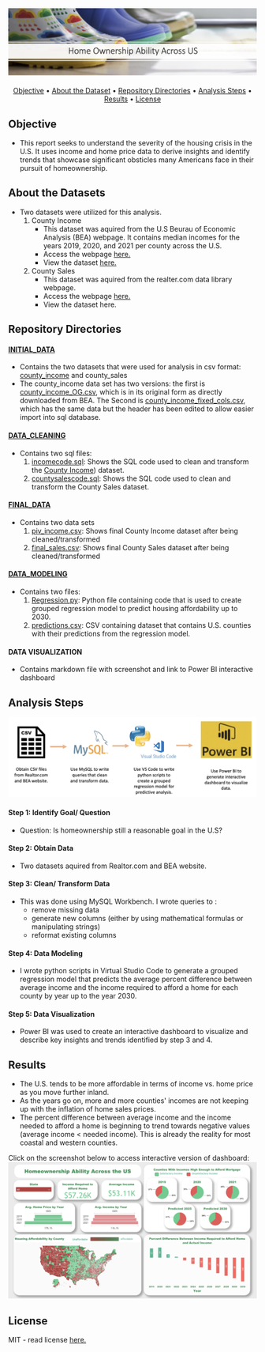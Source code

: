![Header_Icon][Header_icon]
---
<p align="center">
  <a href="#Objective">Objective</a> •
  <a href="#About the Dataset">About the Dataset</a> •
  <a href="#Repository Directories">Repository Directories</a> •
  <a href="#Analysis Steps">Analysis Steps</a> •
  <a href="#Results">Results</a> •
  <a href="#License">License</a>
</p>

## Objective
- This report seeks to understand the severity of the housing crisis in the U.S. It uses income and home price data to derive insights and identify trends that showcase significant obsticles many Americans face in their pursuit of homeownership.

## About the Datasets
- Two datasets were utilized for this analysis.
    1. County Income
       - This dataset was aquired from the U.S Beurau of Economic Analysis (BEA) webpage. It contains median incomes for the years 2019, 2020, and 2021 per county across the U.S.
       - Access the webpage [here.](income_data_link)
       - View the dataset [here.](income_fixed)
    3. County Sales
       - This dataset was aquired from the realter.com data library webpage.
       - Access the webpage [here.](sales_data_link)
       - View the dataset here.
    
## Repository Directories

#### [INITIAL_DATA](Initial_data)
- Contains the two datasets that were used for analysis in csv format: [county_income](income.fixed) and county_sales
- The county_income data set has two versions: the first is [county_income_OG.csv](income.OG), which is in its original form as directly downloaded from BEA. The Second is [county_income_fixed_cols.csv](income_fixed), which has the same data but the header has been edited to allow easier import into sql database.
  
#### [DATA_CLEANING](DATA_CLEANING)
- Contains two sql files:
  1. [incomecode.sql](incomecode): Shows the SQL code used to clean and transform the [County Income](income_fixed)) dataset.
  2. [countysalescode.sql](salescode): Shows the SQL code used to clean and transform the County Sales dataset.
 
#### [FINAL_DATA](final_data)
  - Contains two data sets
    1. [piv_income.csv](piv_income): Shows final County Income dataset after being cleaned/transformed
    2. [final_sales.csv](final_csv): Shows final County Sales dataset after being cleaned/transformed
   
#### [DATA_MODELING](DATA_MODELING)
  - Contains two files:
    1. [Regression.py](regression): Python file containing code that is used to create grouped regression model to predict housing affordability up to 2030.
    2. [predictions.csv](predictions): CSV containing dataset that contains U.S. counties with their predictions from the regression model.

#### DATA VISUALIZATION
  - Contains markdown file with screenshot and link to Power BI interactive dashboard


## Analysis Steps
![Proj_steps][proj_steps]

#### Step 1: Identify Goal/ Question
  - Question: Is homeownership still a reasonable goal in the U.S?

#### Step 2: Obtain Data
  - Two datasets aquired from Realtor.com and BEA website.

#### Step 3: Clean/ Transform Data
  - This was done using MySQL Workbench. I wrote queries to :
    - remove missing data
    - generate new columns (either by using mathematical formulas or manipulating strings)
    - reformat existing columns

#### Step 4: Data Modeling
  - I wrote python scripts in Virtual Studio Code to generate a grouped regression model that predicts the average percent difference between average income and the income required to afford a home for each county by year up to the year 2030.

#### Step 5: Data Visualization
  - Power BI was used to create an interactive dashboard to visualize and describe key insights and trends identified by step 3 and 4.


## Results
- The U.S. tends to be more affordable in terms of income vs. home price as you move further inland.
- As the years go on, more and more counties' incomes are not keeping up with the inflation of home sales prices.
- The percent difference between average income and the income needed to afford a home is beginning to trend towards negative values (average income < needed income). This is already the reality for most coastal and western counties.

Click on the screenshot below to access interactive version of dashboard:
[![dashboard_img]][dashboard_link]

## License
MIT - read license [here.](license)
  























  <!-- Image Links -->
[Header_icon]: RESOURCES/readmee_icon.jpg
[proj_steps]: RESOURCES/analysis_steps.jpg
[dashboard_img]: RESOURCES/powerBI_screenshot.jpg

<!-- External Links -->
[dashboard_link]: https://app.powerbi.com/view?r=eyJrIjoiNGY1MGI1MGUtMTEwZC00ZTI2LWIyYjctMGFmODRmZjc2ZDljIiwidCI6ImI1ZWI4OTAyLWRlNTctNGUyZS05YTUxLTI0MWNhZmFiYTE0NCJ9
[income_data_link]: https://www.bea.gov/data/income-saving/personal-income-county-metro-and-other-areas
[sales_data_link]: https://www.realtor.com/research/data/

<!-- Github Links -->
[Initial_data]: https://github.com/GabbyGuinard/Homeownership_Ability_Across_US/tree/main/INITIAL_DATA
[income_OG]: https://github.com/GabbyGuinard/Homeownership_Ability_Across_US/blob/main/INITIAL_DATA/county_income_OG.csv
[income_fixed]: https://github.com/GabbyGuinard/Homeownership_Ability_Across_US/blob/main/INITIAL_DATA/county_income_fixed_cols.csv
[DATA_CLEANING]: https://github.com/GabbyGuinard/Homeownership_Ability_Across_US/tree/main/DATA_CLEANING
[incomecode]: https://github.com/GabbyGuinard/Homeownership_Ability_Across_US/blob/main/DATA_CLEANING/incomecode.sql
[salescode]: https://github.com/GabbyGuinard/Homeownership_Ability_Across_US/blob/main/DATA_CLEANING/countysalescods.sql
[FINAL_DATA]: https://github.com/GabbyGuinard/Homeownership_Ability_Across_US/tree/main/FINAL_DATA
[piv_income]: https://github.com/GabbyGuinard/Homeownership_Ability_Across_US/blob/main/FINAL_DATA/piv_income.csv
[DATA_MODELING]: https://github.com/GabbyGuinard/Homeownership_Ability_Across_US/tree/main/DATA_MODELING
[regression]: https://github.com/GabbyGuinard/Homeownership_Ability_Across_US/blob/main/DATA_MODELING/Regression.py
[predictions]: https://github.com/GabbyGuinard/Homeownership_Ability_Across_US/blob/main/DATA_MODELING/predictions.csv
[License]: https://github.com/GabbyGuinard/Homeownership_Ability_Across_US/blob/main/LICENSE
